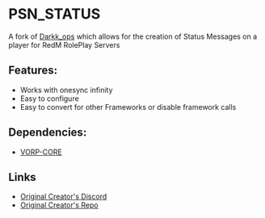 # PSN_STATUS

A fork of [Darkk_ops](https://github.com/Darkk999/darkk_ops) which allows for the creation of Status Messages on a player for RedM RolePlay Servers

## Features:
- Works with onesync infinity
- Easy to configure
- Easy to convert for other Frameworks or disable framework calls

## Dependencies:
- [VORP-CORE](https://github.com/VORPCORE/VORP-Core)

## Links
- [Original Creator's Discord](https://discord.gg/tyz4bqv6ta)
- [Original Creator's Repo](https://github.com/Darkk999/darkk_ops)
